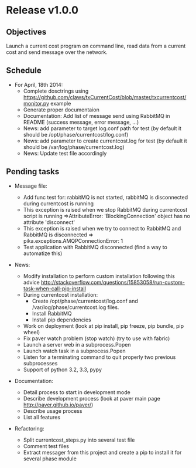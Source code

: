 Release v1.0.0
==============

Objectives
----------
    
Launch a current cost program on command line, read data from a current cost and send message over the network.

Schedule
--------

* For April, 18th 2014:
    * Complete dosctrings using https://github.com/claws/txCurrentCost/blob/master/txcurrentcost/monitor.py example
    * Generate proper documentaion
    * Documentation: Add list of message send using RabbitMQ in README (success message, error message, ...)
    * News: add parameter to target log.conf path for test (by default it should be /opt/phase/currentcost/log.conf)
    * News: add parameter to create currentcost.log for test (by default it should be /var/log/phase/currentcost.log)
    * News: Update test file accordingly

Pending tasks
-------------

* Message file:
    * Add func test for: rabbitMQ is not started, rabbitMQ is disconnected during currentcost is running
    * This exception is raised when we stop RabbitMQ during currentcost script is running =>AttributeError: 'BlockingConnection' object has no attribute 'disconnect'
    * This exception is raised when we try to connect to RabbitMQ and RabbitMQ is disconnected => pika.exceptions.AMQPConnectionError: 1
    * Test application with RabbitMQ disconnected (find a way to automatize this)

* News:
    * Modify installation to perform custom installation following this advice http://stackoverflow.com/questions/15853058/run-custom-task-when-call-pip-install
    * During currentcost installation: 
        * Create /opt/phase/currentcost/log.conf and /var/log/phase/currentcost.log files.
        * Install RabbitMQ
        * Install pip dependencies
    * Work on deployment (look at pip install, pip freeze, pip bundle, pip wheel)
    * Fix paver watch problem (stop watch) (try to use with fabric)
    * Launch a server web in a subprocess.Popen
    * Launch watch task in a subprocess.Popen
    * Listen for a terminating command to quit properly two previous subprocesses
    * Support of python 3.2, 3.3, pypy

* Documentation:
    * Detail process to start in development mode
    * Describe development process (look at paver main page http://paver.github.io/paver/)
    * Describe usage process
    * List all features

* Refactoring:
    * Split currentcost_steps.py into several test file
    * Comment test files
    * Extract messager from this project and create a pip to install it for several phase module

